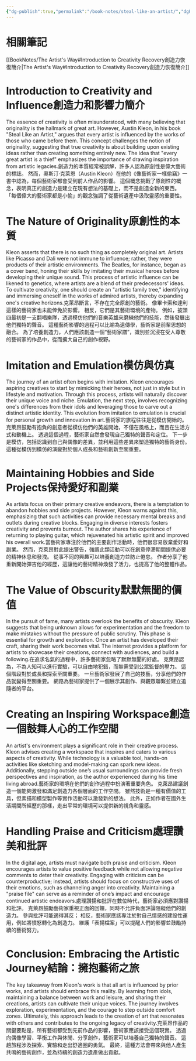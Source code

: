 ```yaml
---
{"dg-publish":true,"permalink":"/book-notes/steal-like-an-artist/","dgPassFrontmatter":true}
---
```


# 相關筆記
[[BookNotes/The Artist's Way#Introduction to Creativity Recovery創造力恢復簡介\|The Artist's Way#Introduction to Creativity Recovery創造力恢復簡介]]
# Introduction to Creativity and Influence創造力和影響力簡介

The essence of creativity is often misunderstood, with many believing that originality is the hallmark of great art. However, Austin Kleon, in his book "Steal Like an Artist," argues that every artist is influenced by the works of those who came before them. This concept challenges the notion of originality, suggesting that true creativity is about building upon existing ideas rather than creating something entirely new. The idea that "every great artist is a thief" emphasizes the importance of drawing inspiration from artistic legacies.創造力的本質經常被誤解，許多人認為原創性是偉大藝術的標誌。 然而，奧斯汀·克萊恩（Austin Kleon）在他的《像藝術家一樣偷竊》一書中認為，每個藝術家都會受到前人作品的影響。 這個概念挑戰了原創性的概念，表明真正的創造力是建立在現有想法的基礎上，而不是創造全新的東西。 「每個偉大的藝術家都是小偷」的觀念強調了從藝術遺產中汲取靈感的重要性。

# The Nature of Originality原創性的本質

Kleon asserts that there is no such thing as completely original art. Artists like Picasso and Dali were not immune to influence; rather, they were products of their artistic environments. The Beatles, for instance, began as a cover band, honing their skills by imitating their musical heroes before developing their unique sound. This process of artistic influence can be likened to genetics, where artists are a blend of their predecessors' ideas. To cultivate creativity, one should create an "artistic family tree," identifying and immersing oneself in the works of admired artists, thereby expanding one's creative horizons.克萊昂斷言，不存在完全原創的藝術。 像畢卡索和達利這樣的藝術家也未能倖免於影響。 相反，它們是其藝術環境的產物。 例如，披頭四最初是一支翻唱樂隊，透過模仿他們的音樂英雄來磨練他們的技能，然後發展出他們獨特的聲音。 這種藝術影響的過程可以比喻為遺傳學，藝術家是前輩思想的融合。 為了培養創造力，人們應該創造一個“藝術家譜”，識別並沉浸在受人尊敬的藝術家的作品中，從而擴大自己的創作視野。

# Imitation and Emulation模仿與仿真

The journey of an artist often begins with imitation. Kleon encourages aspiring creatives to start by mimicking their heroes, not just in style but in lifestyle and motivation. Through this process, artists will naturally discover their unique voice and niche. Emulation, the next step, involves recognizing one's differences from their idols and leveraging those to carve out a distinct artistic identity. This evolution from imitation to emulation is crucial for personal growth and innovation in art.藝術家的旅程往往是從模仿開始的。 克萊昂鼓勵有抱負的創意者從模仿他們的英雄開始，不僅在風格上，而且在生活方式和動機上。 透過這個過程，藝術家自然會發現自己獨特的聲音和定位。 下一步是模仿，包括認識到自己與偶像的差異，並利用這些差異來塑造獨特的藝術身份。 這種從模仿到模仿的演變對於個人成長和藝術創新至關重要。

# Maintaining Hobbies and Side Projects保持愛好和副業

As artists focus on their primary creative endeavors, there is a temptation to abandon hobbies and side projects. However, Kleon warns against this, emphasizing that such activities can provide necessary mental breaks and outlets during creative blocks. Engaging in diverse interests fosters creativity and prevents burnout. The author shares his experience of returning to playing guitar, which rejuvenated his artistic spirit and improved his overall work.當藝術家專注於他們的主要創作活動時，他們很容易放棄愛好和副業。 然而，克萊昂對此提出警告，強調此類活動可以在創意停滯期間提供必要的精神休息和發洩。 從事不同的興趣可以培養創造力並防止倦怠。 作者分享了他重新開始彈吉他的經歷，這讓他的藝術精神煥發了活力，也提高了他的整體作品。

# The Value of Obscurity默默無聞的價值

In the pursuit of fame, many artists overlook the benefits of obscurity. Kleon suggests that being unknown allows for experimentation and the freedom to make mistakes without the pressure of public scrutiny. This phase is essential for growth and exploration. Once an artist has developed their craft, sharing their work becomes vital. The internet provides a platform for artists to showcase their creations, connect with audiences, and build a following.在追求名氣的過程中，許多藝術家忽略了默默無聞的好處。 克萊昂認為，不為人知可以進行實驗，可以自由地犯錯，而無需受到公眾監督的壓力。 這個階段對於成長和探索至關重要。 一旦藝術家發展了自己的技藝，分享他們的作品就變得至關重要。 網路為藝術家提供了一個展示其創作、與觀眾聯繫並建立追隨者的平台。

# Creating an Inspiring Workspace創造一個鼓舞人心的工作空間

An artist's environment plays a significant role in their creative process. Kleon advises creating a workspace that inspires and caters to various aspects of creativity. While technology is a valuable tool, hands-on activities like sketching and model-making can spark new ideas. Additionally, stepping outside one’s usual surroundings can provide fresh perspectives and inspiration, as the author experienced during his time living abroad.藝術家的環境在他們的創作過程中扮演著重要角色。 克萊昂建議創造一個能夠激發和滿足創造力各個層面的工作空間。 雖然技術是一種有價值的工具，但素描和模型製作等實作活動可以激發新的想法。 此外，正如作者在國外生活期間所經歷的那樣，走出平常的環境可以提供新的視角和靈感。

# Handling Praise and Criticism處理讚美和批評

In the digital age, artists must navigate both praise and criticism. Kleon encourages artists to value positive feedback while not allowing negative comments to deter their creativity. Engaging with criticism can be counterproductive; instead, artists should focus on constructive uses of their emotions, such as channeling anger into creativity. Maintaining a "praise file" can serve as a reminder of one’s impact and encourage continued artistic endeavors.處理讚揚和批評在數位時代，藝術家必須應對讚揚和批評。 克萊昂鼓勵藝術家重視正面的回饋，同時不允許負面評論阻礙他們的創造力。 參與批評可能適得其反； 相反，藝術家應該專注於對自己情感的建設性運用，例如將憤怒轉化為創造力。 維護「表揚檔案」可以提醒人們的影響並鼓勵持續的藝術努力。

# Conclusion: Embracing the Artistic Journey結論：擁抱藝術之旅

The key takeaway from Kleon's work is that all art is influenced by prior works, and artists should embrace this reality. By learning from idols, maintaining a balance between work and leisure, and sharing their creations, artists can cultivate their unique voices. The journey involves exploration, experimentation, and the courage to step outside comfort zones. Ultimately, this approach leads to the creation of art that resonates with others and contributes to the ongoing legacy of creativity.克萊昂作品的關鍵要點是，所有藝術都受到先前作品的影響，藝術家應該接受這個現實。 透過向偶像學習、平衡工作與休閒、分享創作，藝術家可以培養自己獨特的聲音。 這趟旅程涉及探索、實驗和走出舒適圈的勇氣。 最終，這種方法會帶來與他人產生共鳴的藝術創作，並為持續的創造力遺產做出貢獻。